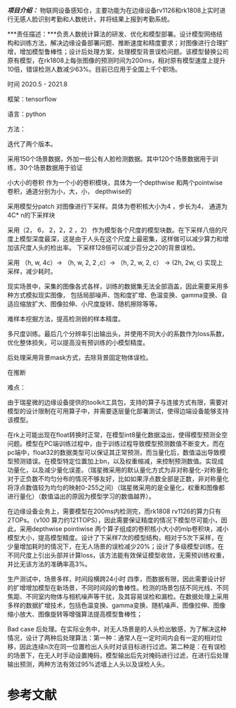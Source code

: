 

***项目介绍：*** 物联网设备感知仓，主要功能为在边缘设备rv1126和rk1808上实时进行无感人脸识别考勤和人数统计，并将结果上报到考勤系统。

***责任描述：***负责人数统计算法的研发、优化和模型部署。设计模型网络结构和训练方法，解决边缘设备部署问题、推断速度和精度要求；对图像进行合理扩增，增加模型鲁棒性；设计后处理方案，处理模型背景误检问题。该模型替换公司原有模型，在rk1808上每张图像的预测时间为200ms，相对原有模型速度上提升10倍，错误检测人数减少63%。目前已应用于全国上千个职场。



时间  2020.5 - 2021.8

框架：tensorflow

语言：python

方法：

迭代了两个版本。

采用150个场景数据，外加一些公有人脸检测数据。其中120个场景数据用于训练，30个场景数据用于验证

小大小的卷积 作为一个小的卷积模块，具体为一个depthwise 和两个pointwise卷积，通道分别为小，大，小， depthwise的

采用模型分patch 对图像进行下采样。具体为卷积核大小为4 ，步长为4， 通道为4C* n的下采样块

采用（2， 6， 2，2，2 ，2） 作为模型各个尺度的模型块数。在下采样八倍的尺度上模型深度最深，这是由于人头在这个尺度上最密集，这样做可以减少算力和增加该尺度人头的检出率。 下采样128倍可以减少百分之20的背景误检。

采用 （h, w, 4c）->  （h, w, 2, 2 ,c）-> （h, 2, w, 2, c） -> (2h,  2w,  c) 实现上采样，减少耗时。

现实场景中，采集的图像各式各样，训练的数据集无法全部涵盖，因此需要采用多种方式模拟现实图像， 包括局部噪声、饱和度扩增、色温变换、gamma变换、自适应缩放扩大、图像拉伸、小尺度旋转、随机擦除等等。

难样本挖掘方法，提高检测弱的样本精度。

多尺度训练。最后几个分辨率引出输出头，并使用不同大小的系数作为loss系数，优化整体损失，可以提高没有预训练的小模型精度。

后处理采用背景mask方式，去除背景固定物体误检。



在推断

难点：

由于瑞星微的边缘设备提供的toolkit工具包，支持的算子与连接方式有限，需要对模型的设计限制在可用算子中，并需要逐层量化部署测试，使得边端设备能够支持该模型。

在rk上可能出现在float转换时正常，在模型int8量化数据溢出，使得模型预测全空问题。模型在PC端训练过程中，由于训练过程导致模型预测数值不断变大，而在pc端中，float32的数据类型可以保证其正常预测，而当量化后，数值溢出导致模型预测错误。在模型特定位置加上bn，以及权重缩减，来控制预测数值。实现成功量化，以及减少量化误差。（瑞星微采用的默认量化方式为非对称量化-对称量化对于正负数不均匀分布的情况不够友好，比如如果浮点数全部是正数，非对称量化将浮点数值较为均匀的映射0-255之间）（瑞星微采用的是全量化，权重和图像都进行量化）（数值溢出的原因为模型学习的数值越界）。

在边缘设备业务上，需要模型在200ms内检测完，而rk1808 rv1126的算力只有2TOPs。（v100 算力约121TOPS），因此需要保证精度的情况下模型尽可能小，因此，采用depthwise pointiwise 两个算子组成的卷积核小大小的mlp卷积块，减小模型大小，提高模型精度。设计了下采样7次的模型结构，相对于5次下采样，在少量增加耗时的情况下，在无人场景的误检减少20%；设计了多级模型训练，在不同尺度上引出头部并计算loss，该方法能有效保证模型收敛，无需预训练权重，并比无该方法的准确率高3%。

生产测试中，场景多样，时间段横跨24小时 四季，而数据有限，因此需要设计好的扩增增加模型在新场景，不同时间段的鲁棒性。检测的场景包括不同光线、不同焦距、不同室内物体与相机噪声等干扰，及其容易误检和漏检。在数据处理上采用多样的数据扩增技术，包括色温变换、gamma变换、随机噪声、图像拉伸、图像缩小放大、图像旋转等增强算法提高模型鲁棒性；

Bad case 后处理。在实际业务中，对无人场景是的人头检出敏感，为了解决这种情况，设计了两种后处理算法：第一种：通常人在一定时间内会有一定的相对位移，因此连续n次在同一位置检出人头时对该目标进行过滤。第二种是：在有误检的场景下，在无人时手动设置掩码，模型输出后先对掩码进行过滤，在进行后处理输出预测，两种方法有效过95%滤墙上人头以及误检人头。









# 参考文献 #